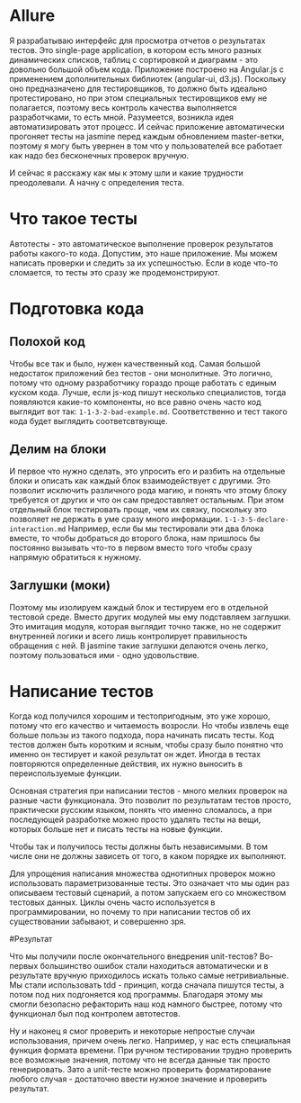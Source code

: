# Allure
Я разрабатываю интерфейс для просмотра отчетов о результатах тестов. Это single-page application, в котором есть много разных динамических списков, таблиц с сортировкой и диаграмм - это довольно большой объем кода. Приложение построено на Angular.js с применением дополнительных библиотек (angular-ui, d3.js). Поскольку оно предназначено для тестировщиков, то должно быть идеально протестировано, но при этом специальных тестировщиков ему не полагается, поэтому весь контроль качества выполняется разработчками, то есть мной. Разумеется, возникла идея автоматизировать этот процесс. И сейчас приложение автоматически прогоняет тесты на jasmine перед каждым обновлением master-ветки, поэтому я могу быть увернен в том что у пользователей все работает как надо без бесконечных проверок вручную.

И сейчас я расскажу как мы к этому шли и какие трудности преодолевали. А начну с определения теста.
# Что такое тесты
Автотесты - это автоматическое выполнение проверок результатов работы какого-то кода. Допустим, это наше приложение. Мы можем написать проверки и следить за их успешностью. Если в коде что-то сломается, то тесты это сразу же продемонстрируют.

# Подготовка кода
## Полохой код
Чтобы все так и было, нужен качественный код.
Самая большой недостаток приложений без тестов - они монолитные. Это логично, потому что одному разработчику гораздо проще работать с единым куском кода. Лучше, если js-код пишут несколько специалистов, тогда появляются какие-то компоненты, но все равно очень часто код выглядит вот так: `1-1-3-2-bad-example.md`. Соответственно и тест такого кода будет выглядить соответсвтвующе.
## Делим на блоки
И первое что нужно сделать, это упросить его и разбить на отдельные блоки и описать как каждый блок взаимодействует с другими. Это позволит исключить различного рода магию, и понять что этому блоку требуется от других и что он сам предоставляет остальным. При этом отдельный блок тестировать проще, чем их связку, поскольку это позволяет не держать в уме сразу много информации. `1-1-3-5-declare-interaction.md` Например, если бы мы тестировали эти два блока вместе, то чтобы добраться до второго блока, нам пришлось бы постоянно вызывать что-то в первом вместо того чтобы сразу напрямую обратиться к нужному.
## Заглушки (моки)
Поэтому мы изолируем каждый блок и тестируем его в отдельной тестовой среде. Вместо других модулей мы ему подставляем заглушки. Это имитация модуля, которая выглядит точно также, но не содержит внутренней логики и всего лишь контролирует правильность обращения с ней. В jasmine такие заглушки делаются очень легко, поэтому пользоваться ими - одно удовольствие.

# Написание тестов

Когда код получился хорошим и тестопригодным, это уже хорошо, потому что его качество и читаемость возросли. Но чтобы извлечь еще больше пользы из такого подхода, пора начинать писать тесты.
Код тестов должен быть коротким и ясным, чтобы сразу было понятно что именно он тестирует и какой результат он ждет. Иногда в тестах повторяются определенные действия, их нужно выносить в переиспользуемые функции.

Основная стратегия при написании тестов - много мелких проверок на разные части функционала. Это позволит по результатам тестов просто, практически русским языком, понять что именно сломалось, а при последующей разработке можно просто удалять тесты на вещи, которых больше нет и писать тесты на новые функции.

Чтобы так и получилось тесты должны быть независимыми. В том числе они не должны зависеть от того, в каком порядке их выполняют.

Для упрощения написания множества однотипных проверок можно использовать параметризованные тесты. Это означает что мы один раз описываем тестовый сценарий, а потом запускаем его со множеством тестовых данных. Циклы очень часто используется в программировании, но почему то при написании тестов об их существовании забывают, и совершенно зря.

#Результат

Что мы получили после окончательного внедрения unit-тестов? Во-первых большинство ошибок стали находиться автоматически и в результате вручную приходилось искать только самые нетривиальные.
Мы стали использовать tdd - принцип, когда сначала пишутся тесты, а потом под них подгоняется код программы. Благодаря этому мы смогли безопасно рефакторить наш код намного быстрее, потому что функционал был под контролем автотестов.

Ну и наконец я смог проверить и некоторые непростые случаи использования, причем очень легко. Например, у нас есть специальная функция формата времени. При ручном тестировании трудно проверить все возможные значения, потому что не всегда данные так просто генерировать. Зато а unit-тесте можно проверить форматирование любого случая - достаточно ввести нужное значение и проверить результат.
